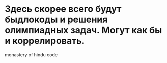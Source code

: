 Здесь скорее всего будут быдлокоды и решения олимпиадных задач. Могут как бы и коррелировать.
=========

monastery of hindu code
